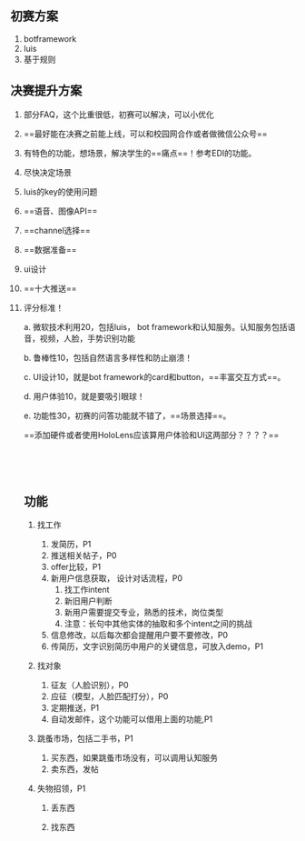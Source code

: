 

## 初赛方案

1. botframework
2. luis
3. 基于规则



## 决赛提升方案

1. 部分FAQ，这个比重很低，初赛可以解决，可以小优化

2. ==最好能在决赛之前能上线，可以和校园网合作或者做微信公众号==

3. 有特色的功能，想场景，解决学生的==痛点==！参考EDI的功能。

4. 尽快决定场景

5. luis的key的使用问题

6. ==语音、图像API==

7. ==channel选择==

8. ==数据准备==

9. ui设计

10. ==十大推送==

11. 评分标准！

    a. 微软技术利用20，包括luis， bot framework和认知服务。认知服务包括语音，视频，人脸，手势识别功能

    b. 鲁棒性10，包括自然语言多样性和防止崩溃！

    c. UI设计10，就是bot framework的card和button，==丰富交互方式==。

    d. 用户体验10，就是要吸引眼球！

    e. 功能性30，初赛的问答功能就不错了，==场景选择==。

    ==添加硬件或者使用HoloLens应该算用户体验和UI这两部分？？？？==

    ​

    ​

    ## 功能

    1. 找工作

       1. 发简历，P1
       2. 推送相关帖子，P0
       3. offer比较，P1
       4. 新用户信息获取， 设计对话流程，P0
          1. 找工作intent
          2. 新旧用户判断
          3. 新用户需要提交专业，熟悉的技术，岗位类型
          4. 注意：长句中其他实体的抽取和多个intent之间的挑战
       5. 信息修改，以后每次都会提醒用户要不要修改，P0
       6. 传简历，文字识别简历中用户的关键信息，可放入demo，P1

    2. 找对象

       1. 征友（人脸识别），P0
       2. 应征（模型，人脸匹配打分），P0
       3. 定期推送，P1
       4. 自动发邮件，这个功能可以借用上面的功能,P1

    3. 跳蚤市场，包括二手书，P1

       1. 买东西，如果跳蚤市场没有，可以调用认知服务
       2. 卖东西，发帖

    4. 失物招领，P1

       1. 丢东西

       2. 找东西

          ​

    ​

    ​